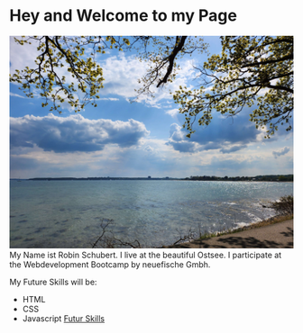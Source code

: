 # Hey and Welcome to my Page
![Starnde](Strande)
My Name ist Robin Schubert.
I live at the beautiful Ostsee.
I participate at the Webdevelopment Bootcamp by neuefische Gmbh.

My Future Skills will be:
- HTML
- CSS
- Javascript
[Futur Skills](https://user-images.githubusercontent.com/30186107/29488525-f55a69d0-84da-11e7-8a39-5476f663b5eb.png)
